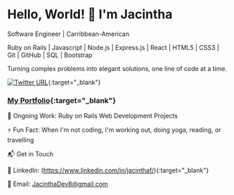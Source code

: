 # Hello, World! 👋 I'm Jacintha
Software Engineer | Carribbean-American 

Ruby on Rails | Javascript | Node.js | Express.js | React | HTML5 | CSS3 | Git | GitHub | SQL | Bootstrap 

Turning complex problems into elegant solutions, one line of code at a time.

[![Twitter URL](https://img.shields.io/twitter/url/https/twitter.com/JacinthaDev.svg?style=social&label=Follow%20%40JacinthaDev)](https://twitter.com/JacinthaDev){:target="_blank"} 

### [My Portfolio](https://www.notion.so/jacinthadev/Welcome-to-my-portfolio-d590aaa2a01340dea70b2685ab15c8dd?pvs=4){:target="_blank"} 

🔭 Ongoing Work: Ruby on Rails Web Development Projects

⚡ Fun Fact: When I'm not coding, I'm working out, doing yoga, reading, or travelling

📬  Get in Touch

💼 LinkedIn: (https://www.linkedin.com/in/jacinthaf/){:target="_blank"} 

📧 Email: JacinthaDev8@gmail.com
